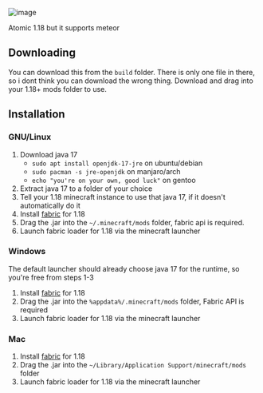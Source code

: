 ![image](https://media.discordapp.net/attachments/396663973006540802/886686297140363315/logo.png)

Atomic 1.18 but it supports meteor

## Downloading

You can download this from the `build` folder. There is only one file in there, so i dont think you can download the wrong thing. Download and drag
into your 1.18+ mods folder to use.

## Installation

### GNU/Linux <!--on top-->

1. Download java 17
    - `sudo apt install openjdk-17-jre` on ubuntu/debian
    - `sudo pacman -s jre-openjdk` on manjaro/arch
    - `echo "you're on your own, good luck"` on gentoo
   <!--tbh i never used fedora so I can't help them-->
2. Extract java 17 to a folder of your choice
3. Tell your 1.18 minecraft instance to use that java 17, if it doesn't automatically do it
4. Install [fabric](https://fabricmc.net/use/) for 1.18
5. Drag the .jar into the `~/.minecraft/mods` folder, fabric api is required.
6. Launch fabric loader for 1.18 via the minecraft launcher

### Windows

The default launcher should already choose java 17 for the runtime, so you're free from steps 1-3

1. Install [fabric](https://fabricmc.net/use/) for 1.18
2. Drag the .jar into the `%appdata%/.minecraft/mods` folder, Fabric API is required
3. Launch fabric loader for 1.18 via the minecraft launcher

### Mac

1. Install [fabric](https://fabricmc.net/use/) for 1.18
2. Drag the .jar into the `~/Library/Application Support/minecraft/mods` folder
3. Launch fabric loader for 1.18 via the minecraft launcher
